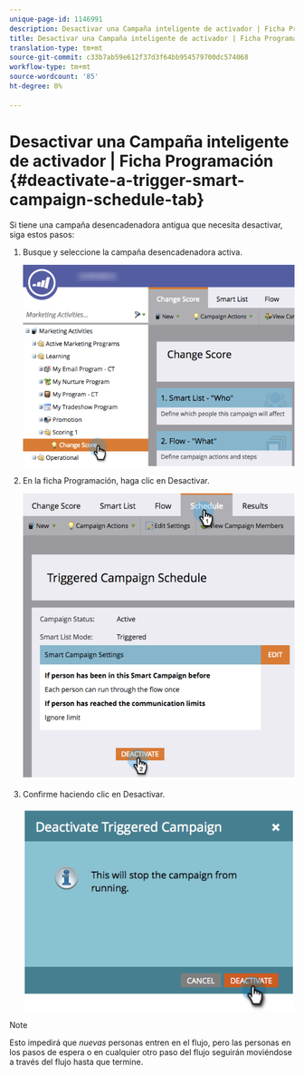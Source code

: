 ```yaml
---
unique-page-id: 1146991
description: Desactivar una Campaña inteligente de activador | Ficha Programación - Documentos de marketing - Documentación del producto
title: Desactivar una Campaña inteligente de activador | Ficha Programación
translation-type: tm+mt
source-git-commit: c33b7ab59e612f37d3f64bb954579700dc574068
workflow-type: tm+mt
source-wordcount: '85'
ht-degree: 0%

---
```



# Desactivar una Campaña inteligente de activador | Ficha Programación {#deactivate-a-trigger-smart-campaign-schedule-tab}

Si tiene una campaña desencadenadora antigua que necesita desactivar, siga estos pasos:

1. Busque y seleccione la campaña desencadenadora activa.

   ![](assets/selectprogram-hands.png)

1. En la ficha Programación, haga clic en Desactivar.

   ![](assets/deactivateprogram-hands.png)

1. Confirme haciendo clic en Desactivar.

   ![](assets/image2014-9-22-13-3a59-3a6.png)

>[!NOTE]
>
>Esto impedirá que *nuevas* personas entren en el flujo, pero las personas en los pasos de espera o en cualquier otro paso del flujo seguirán moviéndose a través del flujo hasta que termine.

